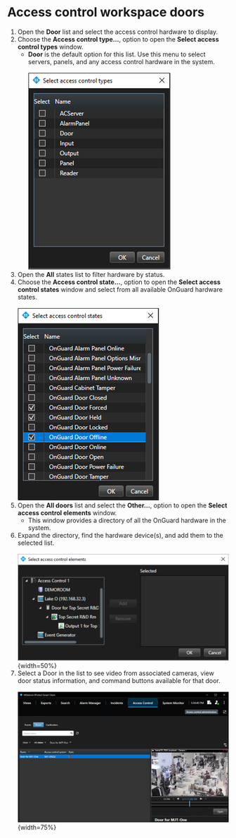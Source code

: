 # Access control workspace doors

1. Open the **Door** list and select the access control hardware to display.
2. Choose the **Access control type…**, option to open the **Select access control types** window. 
    + **Door** is the default option for this list. Use this menu to select servers, panels, and any access control hardware in the system.</br>
        </br>
        ![HardwareType](img/SCFeatures_5.png)
3. Open the **All** states list to filter hardware by status.
4. Choose the **Access control state…**, option to open the **Select access control states** window and select from all available OnGuard hardware states.</br>
    </br>
    ![DoorState](img/SCFeatures_6.png)
5. Open the **All doors** list and select the **Other…**, option to open the **Select access control elements** window.
    + This window provides a directory of all the OnGuard hardware in the system.
6. Expand the directory, find the hardware device(s), and add them to the selected list.</br>
    </br>
    ![SCHardwareList](img/NGDDoorListHardware.png){width=50%}
7. Select a Door in the list to see video from associated cameras, view door status information, and command buttons available for that door.</br>
    </br>
    ![DoorGUI](img/CXAL.acwd4.png){width=75%}
